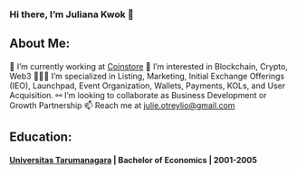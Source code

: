 ### Hi there, I’m Juliana Kwok 👋

## About Me:
####
 💼 I’m currently working at [Coinstore](https://www.coinstore.com)
 👀 I’m interested in Blockchain, Crypto, Web3
 👩🏻‍💻 I’m specialized in Listing, Marketing, Initial Exchange Offerings (IEO), Launchpad, Event Organization, Wallets, Payments, KOLs, and User Acquisition.
 ⚯ I’m looking to collaborate as Business Development or Growth Partnership
 📫 Reach me at julie.otreylio@gmail.com

## Education:
#### [Universitas Tarumanagara](https://untar.ac.id/) | Bachelor of Economics | 2001-2005
<!---
JulianaKwok/JulianaKwok is a ✨ special ✨ repository because its `README.md` (this file) appears on your GitHub profile.
You can click the Preview link to take a look at your changes.
--->
